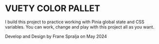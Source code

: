 # VUETY COLOR PALLET

I build this project to practice working with Pinia global state and CSS variables.
You can work, change and play with this project all as you want.

Develop and Design by Frane Spralja on May 2024
